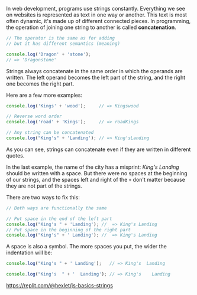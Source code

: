 
In web development, programs use strings constantly. Everything we see on websites is represented as text in one way or another. This text is most often dynamic, it's made up of different connected pieces. In programming, the operation of joining one string to another is called **concatenation**.

```javascript
// The operator is the same as for adding
// but it has different semantics (meaning)

console.log('Dragon' + 'stone');
// => 'Dragonstone'
```

Strings always concatenate in the same order in which the operands are written. The left operand becomes the left part of the string, and the right one becomes the right part.

Here are a few more examples:

```javascript
console.log('Kings' + 'wood');     // => Kingswood

// Reverse word order
console.log('road' + 'Kings');     // => roadKings

// Any string can be concatenated
console.log("King's" + 'Landing'); // => King'sLanding
```

As you can see, strings can concatenate even if they are written in different quotes.

In the last example, the name of the city has a misprint: *King's Landing* should be written with a space. But there were no spaces at the beginning of our strings, and the spaces left and right of the `+` don't matter because they are not part of the strings.

There are two ways to fix this:

```javascript
// Both ways are functionally the same

// Put space in the end of the left part
console.log("King's " + 'Landing'); //  => King's Landing
// Put space in the beginning of the right part
console.log("King's" + ' Landing'); //  => King's Landing
```

A space is also a symbol. The more spaces you put, the wider the indentation will be:

```javascript
console.log("King's " + ' Landing');   // => King's  Landing

console.log("King's  " + '  Landing'); // => King's    Landing
```

https://replit.com/@hexlet/js-basics-strings

